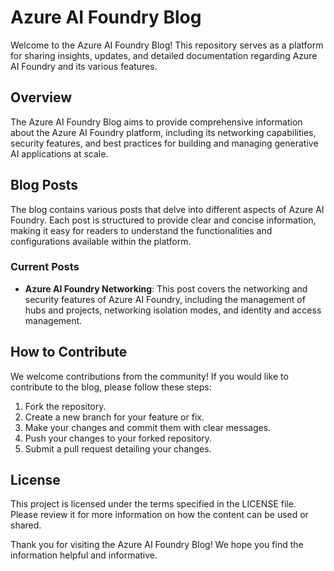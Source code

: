 # Azure AI Foundry Blog

Welcome to the Azure AI Foundry Blog! This repository serves as a platform for sharing insights, updates, and detailed documentation regarding Azure AI Foundry and its various features.

## Overview

The Azure AI Foundry Blog aims to provide comprehensive information about the Azure AI Foundry platform, including its networking capabilities, security features, and best practices for building and managing generative AI applications at scale.

## Blog Posts

The blog contains various posts that delve into different aspects of Azure AI Foundry. Each post is structured to provide clear and concise information, making it easy for readers to understand the functionalities and configurations available within the platform.

### Current Posts

- **Azure AI Foundry Networking**: This post covers the networking and security features of Azure AI Foundry, including the management of hubs and projects, networking isolation modes, and identity and access management.

## How to Contribute

We welcome contributions from the community! If you would like to contribute to the blog, please follow these steps:

1. Fork the repository.
2. Create a new branch for your feature or fix.
3. Make your changes and commit them with clear messages.
4. Push your changes to your forked repository.
5. Submit a pull request detailing your changes.

## License

This project is licensed under the terms specified in the LICENSE file. Please review it for more information on how the content can be used or shared.

Thank you for visiting the Azure AI Foundry Blog! We hope you find the information helpful and informative.